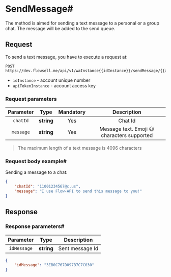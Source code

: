 # SendMessage#

The method is aimed for sending a text message to a personal or a group chat. The message will be added to the send
queue.

## Request

To send a text message, you have to execute a request at:

```
POST https://dev.flowsell.me/api/v1/waInstance{{idInstance}}/sendMessage/{{apiTokenInstance}}
```

- `idInstance` - account unique number
- `apiTokenInstance` - account access key

### Request parameters

| **Parameter** |  **Type**  | **Mandatory** |                **Description**                |
|:-------------:|:----------:|:-------------:|:---------------------------------------------:|
|   `chatId`    | **string** |      Yes      |                   		Chat Id                   |
|   `message`   | **string** |      Yes      | 		Message text. Emoji 😃 characters supported |

> The maximum length of a text message is 4096 characters

### Request body example#

Sending a message to a chat:

```json
{
    "chatId": "11001234567@c.us",
    "message": "I use Flow-API to send this message to you!"
}
```

## Response

### Response parameters#

| **Parameter** |  **Type**  | **Description** |
|:-------------:|:----------:|:---------------:|
|  `idMessage`  | **string** | Sent message Id |

```json
{
    "idMessage": "3EB0C767D097B7C7C030"
}
```
